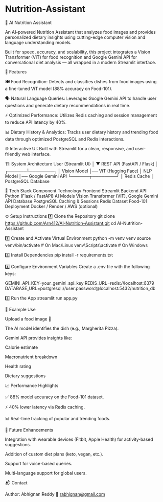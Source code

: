 # Nutrition-Assistant
🧠 AI Nutrition Assistant

An AI-powered Nutrition Assistant that analyzes food images and provides personalized dietary insights using cutting-edge computer vision and language understanding models.

Built for speed, accuracy, and scalability, this project integrates a Vision Transformer (ViT) for food recognition and Google Gemini API for conversational diet analysis — all wrapped in a modern Streamlit interface.

🚀 Features

🍽️ Food Recognition: Detects and classifies dishes from food images using a fine-tuned ViT model (88% accuracy on Food-101).

🗣️ Natural Language Queries: Leverages Google Gemini API to handle user questions and generate dietary recommendations in real time.

⚡ Optimized Performance: Utilizes Redis caching and session management to reduce API latency by 40%.

📊 Dietary History & Analytics: Tracks user dietary history and trending food data through optimized PostgreSQL and Redis interactions.

🌐 Interactive UI: Built with Streamlit for a clean, responsive, and user-friendly web interface.

🏗️ System Architecture
User (Streamlit UI)
        │
        ▼
REST API (FastAPI / Flask)
        │
 ┌──────┴────────┐
 │ Vision Model  │── ViT (Hugging Face)
 │ NLP Model     │── Google Gemini API
 └──────┬────────┘
        │
    Redis Cache
        │
 PostgreSQL Database


🧰 Tech Stack
Component	Technology
Frontend	Streamlit
Backend API	Python (Flask / FastAPI)
AI Models	Vision Transformer (ViT), Google Gemini API
Database	PostgreSQL
Caching & Sessions	Redis
Dataset	Food-101
Deployment	Docker / Render / AWS (optional)



⚙️ Setup Instructions
1️⃣ Clone the Repository
git clone https://github.com/Arn412/AI-Nutrition-Assistant.git
cd AI-Nutrition-Assistant


2️⃣ Create and Activate Virtual Environment
python -m venv venv
source venv/bin/activate   # On Mac/Linux
venv\Scripts\activate      # On Windows


3️⃣ Install Dependencies
pip install -r requirements.txt


4️⃣ Configure Environment Variables
Create a .env file with the following keys:

GEMINI_API_KEY=your_gemini_api_key
REDIS_URL=redis://localhost:6379
DATABASE_URL=postgresql://user:password@localhost:5432/nutrition_db


5️⃣ Run the App
streamlit run app.py





🧪 Example Use

Upload a food image 🍕

The AI model identifies the dish (e.g., Margherita Pizza).

Gemini API provides insights like:

Calorie estimate

Macronutrient breakdown

Health rating

Dietary suggestions


📈 Performance Highlights

✅ 88% model accuracy on the Food-101 dataset.

⚡ 40% lower latency via Redis caching.

📊 Real-time tracking of popular and trending foods.



🧠 Future Enhancements

Integration with wearable devices (Fitbit, Apple Health) for activity-based suggestions.

Addition of custom diet plans (keto, vegan, etc.).

Support for voice-based queries.

Multi-language support for global users.


📬 Contact

Author: Abhignan Reddy
📧 rabhignan@gmail.com


